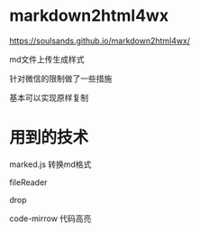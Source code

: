 # markdown2html4wx

https://soulsands.github.io/markdown2html4wx/

md文件上传生成样式

针对微信的限制做了一些措施

基本可以实现原样复制

# 用到的技术

marked.js 转换md格式

fileReader

drop

code-mirrow  代码高亮